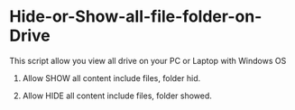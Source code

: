 # Hide-or-Show-all-file-folder-on-Drive

This script allow you view all drive on your PC or Laptop with Windows OS

1. Allow SHOW all content include files, folder hid.

2. Allow HIDE all content include files, folder showed.
